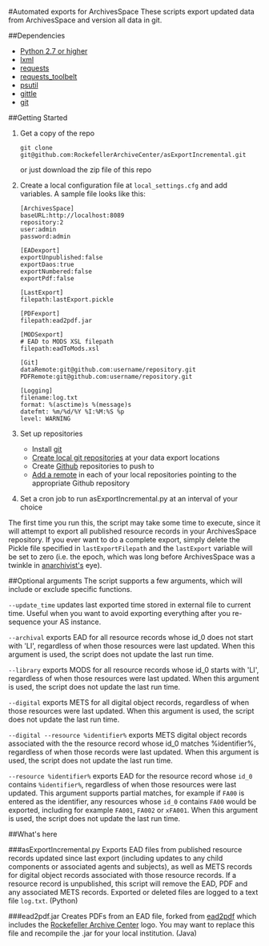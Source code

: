 #Automated exports for ArchivesSpace
These scripts export updated data from ArchivesSpace and version all data in git.

##Dependencies

*   [Python 2.7 or higher](https://www.python.org/)
*   [lxml](http://lxml.de/)
*   [requests](http://www.python-requests.org/en/latest/)
*   [requests_toolbelt](https://github.com/sigmavirus24/requests-toolbelt)
*   [psutil](https://github.com/giampaolo/psutil)
*   [gittle](https://github.com/FriendCode/gittle)
*   [git](https://git-scm.com/)

##Getting Started

1.  Get a copy of the repo

        git clone git@github.com:RockefellerArchiveCenter/asExportIncremental.git

    or just download the zip file of this repo
2.  Create a local configuration file at `local_settings.cfg` and add variables. A sample file looks like this:

        [ArchivesSpace]
        baseURL:http://localhost:8089
        repository:2
        user:admin
        password:admin

        [EADexport]
        exportUnpublished:false
        exportDaos:true
        exportNumbered:false
        exportPdf:false

        [LastExport]
        filepath:lastExport.pickle

        [PDFexport]
        filepath:ead2pdf.jar

        [MODSexport]
        # EAD to MODS XSL filepath
        filepath:eadToMods.xsl

        [Git]
        dataRemote:git@github.com:username/repository.git
        PDFRemote:git@github.com:username/repository.git

        [Logging]
        filename:log.txt
        format: %(asctime)s %(message)s
        datefmt: %m/%d/%Y %I:%M:%S %p
        level: WARNING

3.  Set up repositories

    * Install [git](https://git-scm.com/book/en/v2/Getting-Started-Installing-Git)
    * [Create local git repositories](https://git-scm.com/book/en/v2/Git-Basics-Getting-a-Git-Repository) at your data export locations
    * Create [Github](http://github.com) repositories to push to
    * [Add a remote](http://git-scm.com/docs/git-remote) in each of your local repositories pointing to the appropriate Github repository

4.  Set a cron job to run asExportIncremental.py at an interval of your choice

The first time you run this, the script may take some time to execute, since it will attempt to export all published resource records in your ArchivesSpace repository. If you ever want to do a complete export, simply delete the Pickle file specified in `lastExportFilepath` and the `lastExport` variable will be set to zero (i.e. the epoch, which was long before ArchivesSpace was a twinkle in [anarchivist's](https://github.com/anarchivist) eye).

##Optional arguments
The script supports a few arguments, which will include or exclude specific functions.

`--update_time` updates last exported time stored in external file to current time. Useful when you want to avoid exporting everything after you re-sequence your AS instance.

`--archival` exports EAD for all resource records whose id_0 does not start with 'LI', regardless of when those resources were last updated. When this argument is used, the script does not update the last run time.

`--library` exports MODS for all resource records whose id_0 starts with 'LI', regardless of when those resources were last updated. When this argument is used, the script does not update the last run time.

`--digital` exports METS for all digital object records, regardless of when those resources were last updated. When this argument is used, the script does not update the last run time.

`--digital --resource %identifier%` exports METS digital object records associated with the the resource record whose id_0 matches %identifier%, regardless of when those records were last updated. When this argument is used, the script does not update the last run time.

`--resource %identifier%` exports EAD for the resource record whose `id_0` contains `%identifier%`, regardless of when those resources were last updated. This argument supports partial matches, for example if `FA00` is entered as the identifier, any resources whose `id_0` contains `FA00` would be exported, including for example `FA001`, `FA002` or `xFA001`. When this argument is used, the script does not update the last run time.

##What's here

###asExportIncremental.py
Exports EAD files from published resource records updated since last export (including updates to any child components or associated agents and subjects), as well as METS records for digital object records associated with those resource records. If a resource record is unpublished, this script will remove the EAD, PDF and any associated METS records. Exported or deleted files are logged to a text file `log.txt`. (Python)

###ead2pdf.jar
Creates PDFs from an EAD file, forked from [ead2pdf](http://github.com/archivesspace/ead2pdf/) which includes the [Rockefeller Archive Center](https://github.com/RockefellerArchiveCenter) logo. You may want to replace this file and recompile the .jar for your local institution. (Java)
